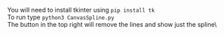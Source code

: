 You will need to install tkinter using ```pip install tk```\
To run type ```python3 CanvasSpline.py```\
The button in the top right will remove the lines and show just the spline\